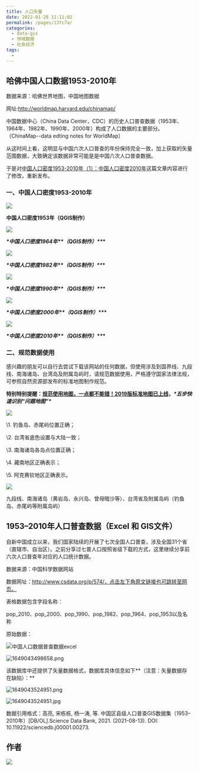 ```yaml
---
title: 人口矢量
date: 2022-01-28 11:11:02
permalink: /pages/13fc7a/
categories:
  - data-gis
  - 领域数据
  - 社会经济
tags:
  - 
---
```

## **哈佛中国人口数据1953-2010年**

数据来源：哈佛世界地图，中国地图数据

网址:http://worldmap.harvard.edu/chinamap/

中国数据中心（China Data Center，CDC）的历史人口普查数据（1953年、1964年、1982年、1990年、2000年）构成了人口数据的主要部分。（ChinaMap--data edting notes for WorldMap）

从这时间上看，这明显与中国六次人口普查的年份保持完全一致，加上获取的矢量范围数据，大致确定该数据非常可能是是中国六次人口普查数据。

于是对[中国人口密度1953-2010年（1）：中国人口密度2010年](http://mp.weixin.qq.com/s?__biz=MzIyMTE1MzMwOA==&mid=2247484174&idx=1&sn=3f432f99ce9e370c7cbe9ade71d66e2e&chksm=97c0527da0b7db6ba9be4db0782ee356ad4c7def19225f696efe0e87d4a0cea7e34294ceab81&scene=21#wechat_redirect)这篇文章内容进行了修改，重新发布。

### **一、中国人口密度1953-2010年**

![](http://pics.landcover100.com/pics//image/202201281114509.png)

**中国人口密度1953年（QGIS制作）**

![](http://pics.landcover100.com/pics//image/202201281114152.png)

***\*中国人口密度1964年\*\*（QGIS制作）\*\**\***

![](http://pics.landcover100.com/pics//image/202201281115859.png)

***\*中国人口密度1982年\*\*（QGIS制作）\*\**\***

![](http://pics.landcover100.com/pics//image/202201281115858.png)

***\*中国人口密度1990年\*\*（QGIS制作）\*\**\***

![](http://pics.landcover100.com/pics//image/202201281116015.png)

***\*中国人口密度2000年\*\*（QGIS制作）\*\**\***

![](http://pics.landcover100.com/pics//image/202201281117542.png)

***\*中国人口密度2010年\*\*（QGIS制作）\*\**\***



### **二、规范数据使用**

感兴趣的朋友可以自行去尝试下载该网站的任何数据，但使用涉及到国界线、九段线、南海诸岛、台湾岛及附属岛屿时，请规范数据使用，严格遵守国家法律法规，可参照自然资源部发布的标准地图制作规范。



**特别特别提醒：****[规范使用地图，一点都不能错！2019版标准地图已上线](http://mp.weixin.qq.com/s?__biz=MzA4MDA0MzcwMA==&mid=2652529763&idx=1&sn=89baf265ff53be445d5b699827a98f7a&chksm=84448fb8b33306ae696d7c086d2e984d652e3d9db898c764cd3e9bbe80b467aa624ebd511421&scene=21#wechat_redirect)****，*****\*五步快速识别“问题地图”\****

![](http://pics.landcover100.com/pics//image/202201281118958.png)



\1. 钓鱼岛、赤尾屿位置正确；

\2. 台湾省底色设置与大陆一致；

\3. 南海诸岛各岛点位置正确；

\4. 藏南地区正确表示； 

\5. 阿克赛钦地区正确表示。

![](http://pics.landcover100.com/pics//image/202201281118586.png)

九段线、南海诸岛（黄岩岛、永兴岛、曾母暗沙等）、台湾省及附属岛屿（钓鱼岛、赤尾屿等附属岛屿）

## 1953–2010年人口普查数据（Excel 和 GIS文件）

自新中国成立以来，我们国家陆续的开展了七次全国人口普查，涉及全国31个省（直辖市、自治区）。之前分享过七普人口按照省级下载的方式，这里继续分享前六次人口普查年对应的人口统计数据。

数据来源：中国科学数据网站

数据网址：http://www.csdata.org/p/574/，点击左下角原文链接也可跳转至网页。

表格数据包含字段名称：

pop_2010、pop_2000、pop_1990、pop_1982、pop_1964、pop_1953以及名称

原始数据：

![中国人口数据普查数据excel](http://pics.landcover100.com/pics///624a680c22892.png)

![1649043498658.png](http://pics.landcover100.com/pics///624a682b8cf03.png)

该数据库中还提供了矢量数据格式，数据库具体信息如下**（注意：矢量数据存在缺陷）：**

![1649043524951.png](http://pics.landcover100.com/pics///624a684614467.png)

![1649043524951.jpg](http://pics.landcover100.com/pics///624a68462167a.jpg)

数据引用格式：高亮, 宋栋栋, 杨一涛, 等. 中国区县级人口普查GIS数据集（1953–2010年）[DB/OL].Science Data Bank, 2021. (2021-08-13). DOI: 10.11922/sciencedb.j00001.00273.

## 作者

![](http://pics.landcover100.com/pics//image/202201281034183.png)
